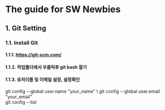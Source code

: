# The guide for SW Newbies

## 1. Git Setting
### 1.1. Install Git
#### 1.1.1. https://git-scm.com/
#### 1.1.2. 작업폴더에서 우클릭후 git bash 열기
#### 1.1.3. 유저이름 및 이메일 설정, 설정확인
git config --global user.name "your_name" \ 
git config --global user.email "your_email" \
git config --list
